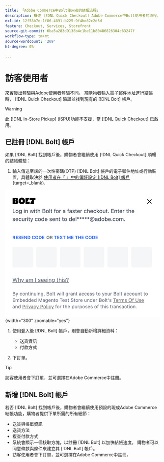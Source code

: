 ```yaml
---
title: 「Adobe Commerce中Bolt使用者的結帳流程」
description: 概述 [!DNL Quick Checkout] Adobe Commerce中Bolt使用者的流程。
exl-id: 12f58b7e-1f86-4891-b225-9f4be82c2d5d
feature: Checkout, Services, Storefront
source-git-commit: 6ba5a283d9138b4c1be11b80486826304c63247f
workflow-type: tm+mt
source-wordcount: '209'
ht-degree: 0%

---
```


# 訪客使用者

來賓簽出體驗與Adobe使用者體驗不同。 當購物者輸入電子郵件地址進行結帳時， [!DNL Quick Checkout] 驗證並找到現有的 [!DNL Bolt] 帳戶。

>[!WARNING]
>
> 此 [!DNL In-Store Pickup] (ISPU)功能不支援，當 [!DNL Quick Checkout] 已啟用。

## 已註冊 [!DNL Bolt] 帳戶

如果 [!DNL Bolt] 找到帳戶後，購物者會繼續使用 [!DNL Quick Checkout] 順暢的結帳體驗：

1. 輸入傳送至該的一次性密碼(OTP) [!DNL Bolt] 帳戶的電子郵件地址或行動裝置，具體取決於 [使用者在「 」中的偏好設定 [!DNL Bolt] 帳戶](https://help.bolt.com/shoppers/account/account-settings/#how-to-set-preferred-login-method){target=_blank}.

![OTP快顯視窗](assets/new-logo-otp-email.png){width="300" zoomable="yes"}

1. 使用登入後 [!DNL Bolt] 帳戶，則會自動新增詳細資料：

   - 送貨資訊
   - 付款方式

1. 下訂單。

>[!TIP]
>
> 訪客使用者會下訂單，並可選擇在Adobe Commerce中註冊。

## 新增 [!DNL Bolt] 帳戶

若否 [!DNL Bolt] 找到帳戶後，購物者會繼續使用預設的現成Adobe Commerce結帳功能，購物者提供下單所需的所有細節：

- 送貨與帳單資訊
- 送貨方法
- 複查付款方式
- 系統會顯示一個核取方塊，以註冊 [!DNL Bolt] 以加快結帳速度。 購物者可以同意條款與條件來建立其 [!DNL Bolt] 帳戶。
- 訪客使用者會下訂單，並可選擇在Adobe Commerce中註冊。
